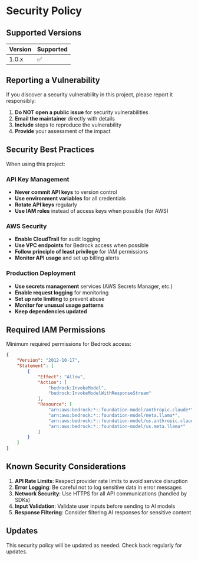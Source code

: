 # Security Policy

## Supported Versions

| Version | Supported          |
| ------- | ------------------ |
| 1.0.x   | :white_check_mark: |

## Reporting a Vulnerability

If you discover a security vulnerability in this project, please report it responsibly:

1. **Do NOT open a public issue** for security vulnerabilities
2. **Email the maintainer** directly with details
3. **Include** steps to reproduce the vulnerability
4. **Provide** your assessment of the impact

## Security Best Practices

When using this project:

### API Key Management
- **Never commit API keys** to version control
- **Use environment variables** for all credentials
- **Rotate API keys** regularly
- **Use IAM roles** instead of access keys when possible (for AWS)

### AWS Security
- **Enable CloudTrail** for audit logging
- **Use VPC endpoints** for Bedrock access when possible
- **Follow principle of least privilege** for IAM permissions
- **Monitor API usage** and set up billing alerts

### Production Deployment
- **Use secrets management** services (AWS Secrets Manager, etc.)
- **Enable request logging** for monitoring
- **Set up rate limiting** to prevent abuse
- **Monitor for unusual usage patterns**
- **Keep dependencies updated**

## Required IAM Permissions

Minimum required permissions for Bedrock access:

```json
{
    "Version": "2012-10-17",
    "Statement": [
        {
            "Effect": "Allow",
            "Action": [
                "bedrock:InvokeModel",
                "bedrock:InvokeModelWithResponseStream"
            ],
            "Resource": [
                "arn:aws:bedrock:*::foundation-model/anthropic.claude*",
                "arn:aws:bedrock:*::foundation-model/meta.llama*",
                "arn:aws:bedrock:*::foundation-model/us.anthropic.claude*",
                "arn:aws:bedrock:*::foundation-model/us.meta.llama*"
            ]
        }
    ]
}
```

## Known Security Considerations

1. **API Rate Limits**: Respect provider rate limits to avoid service disruption
2. **Error Logging**: Be careful not to log sensitive data in error messages
3. **Network Security**: Use HTTPS for all API communications (handled by SDKs)
4. **Input Validation**: Validate user inputs before sending to AI models
5. **Response Filtering**: Consider filtering AI responses for sensitive content

## Updates

This security policy will be updated as needed. Check back regularly for updates.